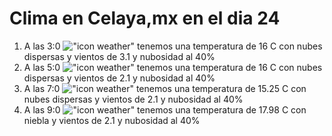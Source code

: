 # Clima en Celaya,mx en el dia 24

1. A las 3:0 !["icon weather"](http://openweathermap.org/img/w/03n.png) tenemos una temperatura de 16 C con nubes dispersas y  vientos de 3.1 y nubosidad al 40%
1. A las 5:0 !["icon weather"](http://openweathermap.org/img/w/03n.png) tenemos una temperatura de 16 C con nubes dispersas y  vientos de 2.1 y nubosidad al 40%
1. A las 7:0 !["icon weather"](http://openweathermap.org/img/w/03n.png) tenemos una temperatura de 15.25 C con nubes dispersas y  vientos de 2.1 y nubosidad al 40%
1. A las 9:0 !["icon weather"](http://openweathermap.org/img/w/50d.png) tenemos una temperatura de 17.98 C con niebla y  vientos de 2.1 y nubosidad al 40%
